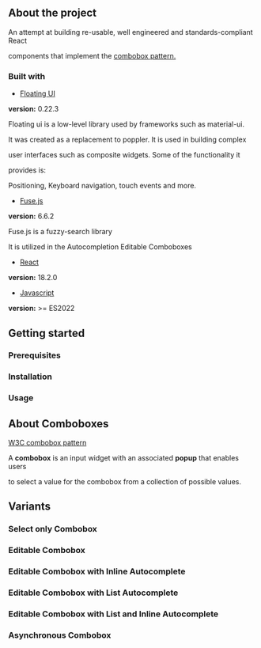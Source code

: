 ## About the project

An attempt at building re-usable, well engineered and standards-compliant React

components that implement the [combobox pattern.](#about-comboboxes)


### Built with

- [Floating UI](https://floating-ui.com)

**version:** 0.22.3

Floating ui is a low-level library used by frameworks such as material-ui.
    
It was created as a replacement to poppler. It is used in building complex
      
user interfaces such as composite widgets. Some of the functionality it
    
provides is:
    
Positioning, Keyboard navigation, touch events and more.

- [Fuse.js](https://fusejs.io)

**version:** 6.6.2

Fuse.js is a fuzzy-search library

It is utilized in the Autocompletion Editable Comboboxes
    
- [React](https://react.dev/)

**version:** 18.2.0
    
- [Javascript](https://tc39.es/ecma262/)

**version:** >= ES2022
    
## Getting started

### Prerequisites

### Installation

### Usage

## About Comboboxes

[W3C combobox pattern](https://www.w3.org/WAI/ARIA/apg/patterns/combobox/)

A **combobox** is an input widget with an associated **popup** that enables users

to select a value for the combobox from a collection of possible values.

## Variants

### Select only Combobox

### Editable Combobox

### Editable Combobox with Inline Autocomplete

### Editable Combobox with List Autocomplete

### Editable Combobox with List and Inline Autocomplete

### Asynchronous Combobox


